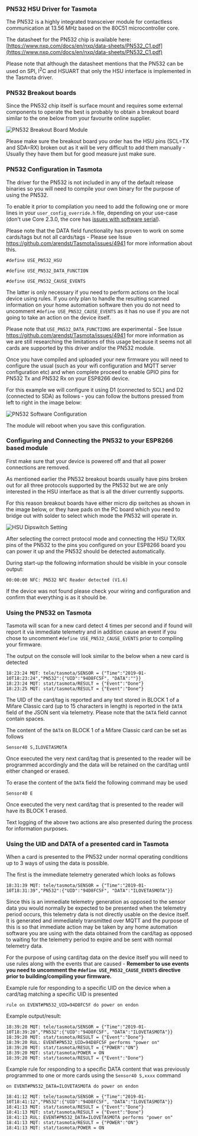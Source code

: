 ### PN532 HSU Driver for Tasmota

The PN532 is a highly integrated transceiver module for contactless communication at 13.56 MHz based on the 80C51 microcontroller core.

The datasheet for the PN532 chip is available here: [https://www.nxp.com/docs/en/nxp/data-sheets/PN532_C1.pdf](https://www.nxp.com/docs/en/nxp/data-sheets/PN532_C1.pdf)

Please note that although the datasheet mentions that the PN532 can be used on SPI, I<sup>2</sup>C and HSUART that only the HSU interface is implemented in the Tasmota driver.

### PN532 Breakout boards

Since the PN532 chip itself is surface mount and requires some external components to operate the best is probably to obtain a breakout board similar to the one below from your favourite online supplier.

![PN532 Breakout Board Module](https://raw.githubusercontent.com/andrethomas/images/master/pn532/PN532_nfc_module.PNG)

Please make sure the breakout board you order has the HSU pins (SCL=TX and SDA=RX) broken out as it will be very difficult to add them manually - Usually they have them but for good measure just make sure.

### PN532 Configuration in Tasmota

The driver for the PN532 is not included in any of the default release binaries so you will need to compile your own binary for the purpose of using the PN532.

To enable it prior to compilation you need to add the following one or more lines in your `user_config_override.h` file, depending on your use-case (don't use Core 2.3.0, the core has [issues with software serial](help/Troubleshooting#arduino-core-differences)).

Please note that the DATA field functionality has proven to work on some cards/tags but not all cards/tags - Please see Issue https://github.com/arendst/Tasmota/issues/4941 for more information about this.

`#define USE_PN532_HSU`

`#define USE_PN532_DATA_FUNCTION`

`#define USE_PN532_CAUSE_EVENTS`

The latter is only necessary if you need to perform actions on the local device using rules. If you only plan to handle the resulting scanned information on your home automation software then you do not need to uncomment `#define USE_PN532_CAUSE_EVENTS` as it has no use if you are not going to take an action on the device itself.

Please note that `USE_PN532_DATA_FUNCTIONS` are experimental - See Issue https://github.com/arendst/Tasmota/issues/4941 for more information as we are still researching the limitations of this usage because it seems not all cards are supported by this driver and/or the PN532 module.

Once you have compiled and uploaded your new firmware you will need to configure the usual (such as your wifi configuration and MQTT server configuration etc) and when complete proceed to enable GPIO pins for PN532 Tx and PN532 Rx on your ESP8266 device.

For this example we will configure it using D1 (connected to SCL) and D2 (connected to SDA) as follows - you can follow the buttons pressed from left to right in the image below:

![PN532 Software Configuration](https://raw.githubusercontent.com/andrethomas/images/master/pn532/PN532_Configuration_HSU.PNG)

The module will reboot when you save this configuration.

### Configuring and Connecting the PN532 to your ESP8266 based module

First make sure that your device is powered off and that all power connections are removed.

As mentioned earlier the PN532 breakout boards usually have pins broken out for all three protocols supported by the PN532 but we are only interested in the HSU interface as that is all the driver currently supports.

For this reason breakout boards have either micro dip switches as shown in the image below, or they have pads on the PC board which you need to bridge out with solder to select which mode the PN532 will operate in.

![HSU Dipswitch Setting](https://raw.githubusercontent.com/andrethomas/images/master/pn532/pn532_nfc_hsu_config.PNG)

After selecting the correct protocol mode and connecting the HSU TX/RX pins of the PN532 to the pins you configured on your ESP8266 board you can power it up and the PN532 should be detected automatically.

During start-up the following information should be visible in your console output:

```
00:00:00 NFC: PN532 NFC Reader detected (V1.6)
```

If the device was not found please check your wiring and configuration and confirm that everything is as it should be.

### Using the PN532 on Tasmota

Tasmota will scan for a new card detect 4 times per second and if found will report it via immediate telemetry and in addition cause an event if you chose to uncomment `#define USE_PN532_CAUSE_EVENTS` prior to compiling your firmware.

The output on the console will look similar to the below when a new card is detected

```
18:23:24 MQT: tele/tasmota/SENSOR = {"Time":"2019-01-10T18:23:24","PN532":{"UID":"94D8FC5F", "DATA":""}}
18:23:24 MQT: stat/tasmota/RESULT = {"Event":"Done"}
18:23:25 MQT: stat/tasmota/RESULT = {"Event":"Done"}
```

The UID of the card/tag is reported and any text stored in BLOCK 1 of a Mifare Classic card (up to 15 characters in length) is reported in the `DATA` field of the JSON sent via telemetry. Please note that the `DATA` field cannot contain spaces.

The content of the `DATA` on BLOCK 1 of a Mifare Classic card can be set as follows

`Sensor40 S,ILOVETASMOTA`

Once executed the very next card/tag that is presented to the reader will be programmed accordingly and the data will be retained on the card/tag until either changed or erased.

To erase the content of the `DATA` field the following command may be used

`Sensor40 E`

Once executed the very next card/tag that is presented to the reader will have its BLOCK 1 erased.

Text logging of the above two actions are also presented during the process for information purposes.

### Using the UID and DATA of a presented card in Tasmota

When a card is presented to the PN532 under normal operating conditions up to 3 ways of using the data is possible.

The first is the immediate telemetry generated which looks as follows

```
18:31:39 MQT: tele/tasmota/SENSOR = {"Time":"2019-01-10T18:31:39","PN532":{"UID":"94D8FC5F", "DATA":"ILOVETASMOTA"}}
```

Since this is an immediate telemetry generation as opposed to the sensor data you would normally be expected to be presented when the telemetry period occurs, this telemetry data is not directly usable on the device itself. It is generated and immediately transmitted over MQTT and the purpose of this is so that immediate action may be taken by any home automation software you are using with the data obtained from the card/tag as opposed to waiting for the telemetry period to expire and be sent with normal telemetry data.

For the purpose of using card/tag data on the device itself you will need to use rules along with the events that are caused - **Remember to use events you need to uncomment the `#define USE_PN532_CAUSE_EVENTS` directive prior to building/compiling your firmware.**

Example rule for responding to a specific UID on the device when a card/tag matching a specific UID is presented

`rule on EVENT#PN532_UID=94D8FC5F do power on endon`

Example output/result:
```
18:39:20 MQT: tele/tasmota/SENSOR = {"Time":"2019-01-10T18:39:20","PN532":{"UID":"94D8FC5F", "DATA":"ILOVETASMOTA"}}
18:39:20 MQT: stat/tasmota/RESULT = {"Event":"Done"}
18:39:20 RUL: EVENT#PN532_UID=94D8FC5F performs "power on"
18:39:20 MQT: stat/tasmota/RESULT = {"POWER":"ON"}
18:39:20 MQT: stat/tasmota/POWER = ON
18:39:20 MQT: stat/tasmota/RESULT = {"Event":"Done"}
```

Example rule for responding to a specific DATA content that was previously programmed to one or more cards using the `Sensor40 S,xxxx` command

`on EVENT#PN532_DATA=ILOVETASMOTA do power on endon`

```
18:41:12 MQT: tele/tasmota/SENSOR = {"Time":"2019-01-10T18:41:12","PN532":{"UID":"94D8FC5F", "DATA":"ILOVETASMOTA"}}
18:41:13 MQT: stat/tasmota/RESULT = {"Event":"Done"}
18:41:13 MQT: stat/tasmota/RESULT = {"Event":"Done"}
18:41:13 RUL: EVENT#PN532_DATA=ILOVETASMOTA performs "power on"
18:41:13 MQT: stat/tasmota/RESULT = {"POWER":"ON"}
18:41:13 MQT: stat/tasmota/POWER = ON
```
